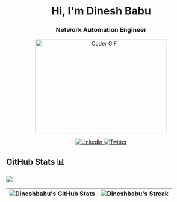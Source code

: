 <h1 align="center">Hi, I'm Dinesh Babu</h1>
<h3 align="center"> Network Automation Engineer </h3>
<p align="center">
<img  alt="Coder GIF" height=250 width=350 src="https://cdn.dribbble.com/users/1187836/screenshots/6539429/programer.gif" />
</p>
<p align="center">
  <a href="https://www.linkedin.com/in/dinesh-babu-835b9462/">
    <img src="https://img.shields.io/badge/dineshbabu-%230077B5.svg?style=for-the-badge&logo=linkedin&logoColor=white" alt="Linkedin" />
 </a>
<a href="https://x.com/dineshbabuoffcl">
    <img src="https://img.shields.io/badge/-@dineshbabu-%231DA1F2.svg?style=for-the-badge&logo=Twitter&logoColor=white" alt="Twitter" />
 </a>


## GitHub Stats 📊

<img src="https://komarev.com/ghpvc/?username=dineshbaburam91"/>

| ![Dineshbabu's GitHub Stats](https://github-readme-stats.vercel.app/api?username=dineshbaburam91&theme=white&show_icons=true)  | ![Dineshbabu's Streak](https://github-readme-streak-stats.herokuapp.com/?user=dineshbaburam91&background=ffffff&hide_border=true) | 
| ------------- | ------------- |
